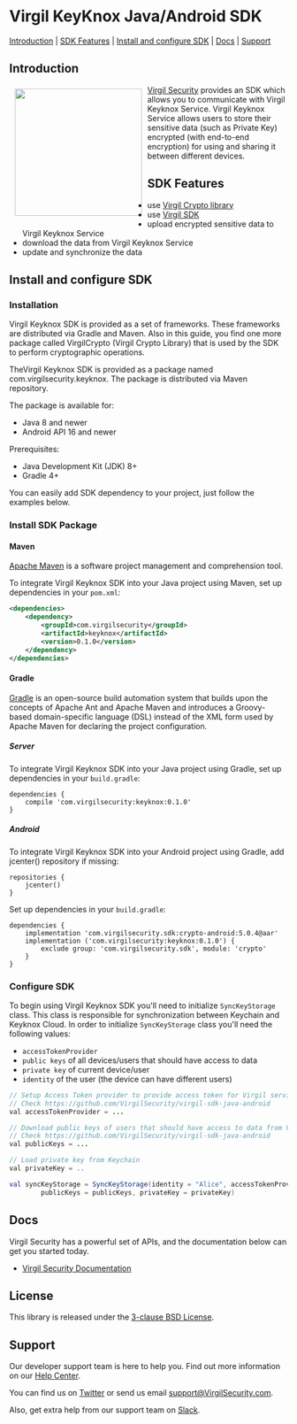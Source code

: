 # Virgil KeyKnox Java/Android SDK

[Introduction](#introduction) | [SDK Features](#sdk-features) | [Install and configure SDK](#install-and-configure-sdk) | [Docs](#docs) | [Support](#support)

## Introduction

<a href="https://developer.virgilsecurity.com/docs"><img width="230px" src="https://cdn.virgilsecurity.com/assets/images/github/logos/virgil-logo-red.png" align="left" hspace="10" vspace="6"></a>[Virgil Security](https://virgilsecurity.com) provides an SDK which allows you to communicate with Virgil Keyknox Service.
Virgil Keyknox Service allows users to store their sensitive data (such as Private Key) encrypted (with end-to-end encryption) for using and sharing it between different devices.

## SDK Features
- use [Virgil Crypto library][_virgil_crypto]
- use [Virgil SDK][_virgil_sdk]
- upload encrypted sensitive data to Virgil Keyknox Service
- download the data from Virgil Keyknox Service
- update and synchronize the data

## Install and configure SDK

### Installation

Virgil Keyknox SDK is provided as a set of frameworks. These frameworks are distributed via Gradle and Maven. Also in this guide, you find one more package called VirgilCrypto (Virgil Crypto Library) that is used by the SDK to perform cryptographic operations.

TheVirgil Keyknox SDK is provided as a package named com.virgilsecurity.keyknox. The package is distributed via Maven repository.

The package is available for:
- Java 8 and newer
- Android API 16 and newer

Prerequisites:
- Java Development Kit (JDK) 8+
- Gradle 4+

You can easily add SDK dependency to your project, just follow the examples below.

### Install SDK Package

#### Maven

[Apache Maven](https://maven.apache.org/) is a software project management and comprehension tool.

To integrate Virgil Keyknox SDK into your Java project using Maven, set up dependencies in your `pom.xml`:

```xml
<dependencies>
    <dependency>
        <groupId>com.virgilsecurity</groupId>
        <artifactId>keyknox</artifactId>
        <version>0.1.0</version>
    </dependency>
</dependencies>
```

#### Gradle

[Gradle](https://gradle.org/) is an open-source build automation system that builds upon the concepts of Apache Ant and Apache Maven and introduces a Groovy-based domain-specific language (DSL) instead of the XML form used by Apache Maven for declaring the project configuration.

##### Server

To integrate Virgil Keyknox SDK into your Java project using Gradle, set up dependencies in your `build.gradle`:

```
dependencies {
    compile 'com.virgilsecurity:keyknox:0.1.0'
}
```

##### Android

To integrate Virgil Keyknox SDK into your Android project using Gradle, add jcenter() repository if missing:

```
repositories {
    jcenter()
}
```

Set up dependencies in your `build.gradle`:

```
dependencies {
    implementation 'com.virgilsecurity.sdk:crypto-android:5.0.4@aar'
    implementation ('com.virgilsecurity:keyknox:0.1.0') {
        exclude group: 'com.virgilsecurity.sdk', module: 'crypto'
    }
}
```

### Configure SDK

To begin using Virgil Keyknox SDK you'll need to initialize `SyncKeyStorage` class. This class is responsible for synchronization between Keychain and Keyknox Cloud.
In order to initialize `SyncKeyStorage` class you'll need the following values:
- `accessTokenProvider`
- `public keys` of all devices/users that should have access to data
- `private key` of current device/user
- `identity` of the user (the device can have different users)

```java
// Setup Access Token provider to provide access token for Virgil services
// Check https://github.com/VirgilSecurity/virgil-sdk-java-android
val accessTokenProvider = ...

// Download public keys of users that should have access to data from Virgil Cards service
// Check https://github.com/VirgilSecurity/virgil-sdk-java-android
val publicKeys = ...

// Load private key from Keychain
val privateKey = ..

val syncKeyStorage = SyncKeyStorage(identity = "Alice", accessTokenProvider = accessTokenProvider,
        publicKeys = publicKeys, privateKey = privateKey)
```

## Docs
Virgil Security has a powerful set of APIs, and the documentation below can get you started today.

* [Virgil Security Documentation][_documentation]

## License

This library is released under the [3-clause BSD License](LICENSE).

## Support
Our developer support team is here to help you. Find out more information on our [Help Center](https://help.virgilsecurity.com/).

You can find us on [Twitter](https://twitter.com/VirgilSecurity) or send us email support@VirgilSecurity.com.

Also, get extra help from our support team on [Slack](https://virgilsecurity.slack.com/join/shared_invite/enQtMjg4MDE4ODM3ODA4LTc2OWQwOTQ3YjNhNTQ0ZjJiZDc2NjkzYjYxNTI0YzhmNTY2ZDliMGJjYWQ5YmZiOGU5ZWEzNmJiMWZhYWVmYTM).

[_virgil_crypto]: https://github.com/VirgilSecurity/virgil-crypto
[_virgil_sdk]: https://github.com/VirgilSecurity/virgil-sdk-java-android
[_documentation]: https://developer.virgilsecurity.com/
[_dashboard]: https://dashboard.virgilsecurity.com/
